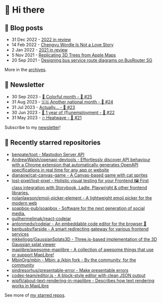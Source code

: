 # 👋 Hi there

## 📝 Blog posts

<!-- feed start -->
- 31 Dec 2022 - [2022 in review](https://cheeaun.com/blog/2022/12/2022-in-review/)
- 14 Feb 2022 - [Chengyu Wordle Is Not a Love Story](https://cheeaun.com/blog/2022/02/chengyu-wordle-is-not-a-love-story/)
- 2 Jan 2022 - [2021 in review](https://cheeaun.com/blog/2022/01/2021-in-review/)
- 5 Nov 2021 - [Replicating 3D Trees from Apple Maps](https://cheeaun.com/blog/2021/11/replicating-3d-trees-apple-maps/)
- 20 Sep 2021 - [Designing bus service route diagrams on BusRouter SG](https://cheeaun.com/blog/2021/09/bus-service-route-diagrams-busrouter-sg/)
<!-- feed end -->

More in the [archives](https://cheeaun.com/blog/archives/).

## 📰 Newsletter

<!-- newsletter start -->
- 30 Sep 2023 - [🎨 Colorful month - 🥫 #25](https://cheeaun.substack.com/p/colorful-month-25)
- 31 Aug 2023 - [🇸🇬 Another national month - 🥫 #24](https://cheeaun.substack.com/p/another-national-month-24)
- 31 Jul 2023 - [Actually… - 🥫 #23](https://cheeaun.substack.com/p/actually-23)
- 30 Jun 2023 - [🎂 1 year of (f)unemployment - 🥫 #22](https://cheeaun.substack.com/p/1-year-of-funemployment-22)
- 31 May 2023 - [🔥 Heatwave - 🥫 #21](https://cheeaun.substack.com/p/heatwave-21)
<!-- newsletter end -->

Subscribe to my [newsletter](https://cheeaun.substack.com/)!

## 🌟 Recently starred repositories

<!-- starred repos start -->
- [benpate/toot - Mastodon Server API](https://github.com/benpate/toot)
- [AndrewWalsh/openapi-devtools - Effortlessly discover API behaviour with a Chrome extension that automatically generates OpenAPI specifications in real time for any app or website](https://github.com/AndrewWalsh/openapi-devtools)
- [dianaow/cat-canvas-game - A Canvas-based game with cat sprites](https://github.com/dianaow/cat-canvas-game)
- [lost-pixel/lost-pixel - Holistic visual testing for your Frontend 🖼 First class integration with Storybook, Ladle, Playwright & other frontend libraries.](https://github.com/lost-pixel/lost-pixel)
- [nolanlawson/emoji-picker-element - A lightweight emoji picker for the modern web](https://github.com/nolanlawson/emoji-picker-element)
- [soapbox-pub/soapbox - Software for the next generation of social media.](https://github.com/soapbox-pub/soapbox)
- [guilhermelimak/react-codejar](https://github.com/guilhermelimak/react-codejar)
- [antonmedv/codejar - An embeddable code editor for the browser 🍯](https://github.com/antonmedv/codejar)
- [benbusby/farside - A smart redirecting gateway for various frontend services](https://github.com/benbusby/farside)
- [mkkellogg/GaussianSplats3D - Three.js-based implementation of the 3D Gaussian splat viewer](https://github.com/mkkellogg/GaussianSplats3D)
- [maplibre/awesome-maplibre - A collection of awesome things that use or support MapLibre!](https://github.com/maplibre/awesome-maplibre)
- [MbinOrg/mbin - Mbin: a /kbin fork - By the community, for the community](https://github.com/MbinOrg/mbin)
- [sindresorhus/presentable-error - Make presentable errors](https://github.com/sindresorhus/presentable-error)
- [codex-team/editor.js - A block-style editor with clean JSON output](https://github.com/codex-team/editor.js)
- [wipfli/about-text-rendering-in-maplibre - Describes how text rendering works in MapLibre](https://github.com/wipfli/about-text-rendering-in-maplibre)
<!-- starred repos end -->

See more of [my starred repos](https://github.com/stars/cheeaun/).

